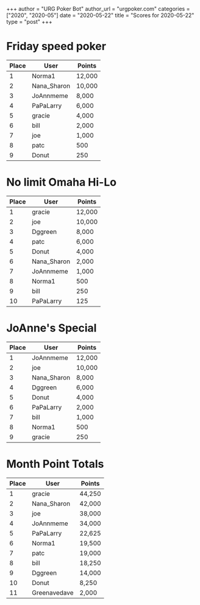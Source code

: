 +++
author = "URG Poker Bot"
author_url = "urgpoker.com"
categories = ["2020", "2020-05"]
date = "2020-05-22"
title = "Scores for 2020-05-22"
type = "post"
+++
# Friday speed poker

| Place | User | Points |
|-------|------|--------|
| 1 | Norma1 | 12,000 |
| 2 | Nana_Sharon | 10,000 |
| 3 | JoAnnmeme | 8,000 |
| 4 | PaPaLarry | 6,000 |
| 5 | gracie | 4,000 |
| 6 | bill | 2,000 |
| 7 | joe | 1,000 |
| 8 | patc | 500 |
| 9 | Donut | 250 |

# No limit Omaha Hi-Lo

| Place | User | Points |
|-------|------|--------|
| 1 | gracie | 12,000 |
| 2 | joe | 10,000 |
| 3 | Dggreen | 8,000 |
| 4 | patc | 6,000 |
| 5 | Donut | 4,000 |
| 6 | Nana_Sharon | 2,000 |
| 7 | JoAnnmeme | 1,000 |
| 8 | Norma1 | 500 |
| 9 | bill | 250 |
| 10 | PaPaLarry | 125 |

# JoAnne's Special

| Place | User | Points |
|-------|------|--------|
| 1 | JoAnnmeme | 12,000 |
| 2 | joe | 10,000 |
| 3 | Nana_Sharon | 8,000 |
| 4 | Dggreen | 6,000 |
| 5 | Donut | 4,000 |
| 6 | PaPaLarry | 2,000 |
| 7 | bill | 1,000 |
| 8 | Norma1 | 500 |
| 9 | gracie | 250 |

# Month Point Totals

| Place | User | Points |
|-------|------|--------|
| 1 | gracie | 44,250 |
| 2 | Nana_Sharon | 42,000 |
| 3 | joe | 38,000 |
| 4 | JoAnnmeme | 34,000 |
| 5 | PaPaLarry | 22,625 |
| 6 | Norma1 | 19,500 |
| 7 | patc | 19,000 |
| 8 | bill | 18,250 |
| 9 | Dggreen | 14,000 |
| 10 | Donut | 8,250 |
| 11 | Greenavedave | 2,000 |
